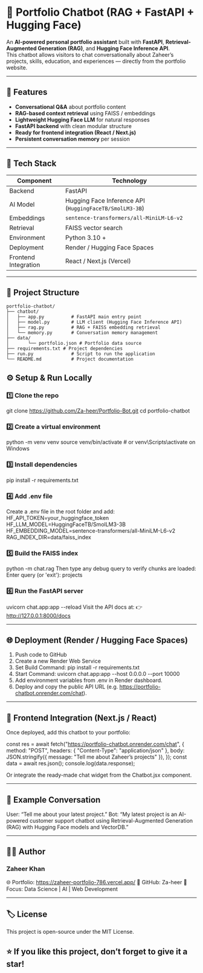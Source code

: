# 🤖 Portfolio Chatbot (RAG + FastAPI + Hugging Face)

An **AI-powered personal portfolio assistant** built with **FastAPI**, **Retrieval-Augmented Generation (RAG)**, and **Hugging Face Inference API**.  
This chatbot allows visitors to chat conversationally about Zaheer’s projects, skills, education, and experiences — directly from the portfolio website.

---

## 🚀 Features

- **Conversational Q&A** about portfolio content  
- **RAG-based context retrieval** using FAISS / embeddings  
- **Lightweight Hugging Face LLM** for natural responses  
- **FastAPI backend** with clean modular structure  
- **Ready for frontend integration (React / Next.js)**  
- **Persistent conversation memory** per session  

---

## 🧠 Tech Stack

| Component            | Technology                                              |
| -------------------- | ------------------------------------------------------- |
| Backend              | FastAPI                                                 |
| AI Model             | Hugging Face Inference API (`HuggingFaceTB/SmolLM3-3B`) |
| Embeddings           | `sentence-transformers/all-MiniLM-L6-v2`                |
| Retrieval            | FAISS vector search                                     |
| Environment          | Python 3.10 +                                           |
| Deployment           | Render / Hugging Face Spaces                            |
| Frontend Integration | React / Next.js (Vercel)                                |

---

## 📁 Project Structure

```tree
portfolio-chatbot/
├── chatbot/
│   ├── app.py          # FastAPI main entry point
│   ├── model.py        # LLM client (Hugging Face Inference API)
│   ├── rag.py          # RAG + FAISS embedding retrieval
│   └── memory.py       # Conversation memory management
├── data/
│       └── portfolio.json # Portfolio data source
├── requirements.txt # Project dependencies
├── run.py              # Script to run the application
└── README.md           # Project documentation   
```

## ⚙️ Setup & Run Locally

### 1️⃣ Clone the repo
git clone https://github.com/Za-heer/Portfolio-Bot.git
cd portfolio-chatbot

### 2️⃣ Create a virtual environment
python -m venv venv
source venv/bin/activate   # or venv\Scripts\activate on Windows

### 3️⃣ Install dependencies
pip install -r requirements.txt

### 4️⃣ Add .env file
Create a .env file in the root folder and add:
HF_API_TOKEN=your_huggingface_token
HF_LLM_MODEL=HuggingFaceTB/SmolLM3-3B
HF_EMBEDDING_MODEL=sentence-transformers/all-MiniLM-L6-v2
RAG_INDEX_DIR=data/faiss_index

### 5️⃣ Build the FAISS index
python -m chat.rag
Then type any debug query to verify chunks are loaded:
Enter query (or 'exit'): projects

### 6️⃣ Run the FastAPI server
uvicorn chat.app:app --reload
Visit the API docs at:
👉 http://127.0.0.1:8000/docs


---
## 🌐 Deployment (Render / Hugging Face Spaces)
1. Push code to GitHub
2. Create a new Render Web Service
3. Set Build Command:
   pip install -r requirements.txt
4. Start Command:
   uvicorn chat.app:app --host 0.0.0.0 --port 10000
5. Add environment variables from .env in Render dashboard.
6. Deploy and copy the public API URL (e.g. https://portfolio-chatbot.onrender.com/chat).
   

---
## 💬 Frontend Integration (Next.js / React)
Once deployed, add this chatbot to your portfolio:

const res = await fetch("https://portfolio-chatbot.onrender.com/chat", {
  method: "POST",
  headers: { "Content-Type": "application/json" },
  body: JSON.stringify({ message: "Tell me about Zaheer’s projects" }),
});
const data = await res.json();
console.log(data.response);

Or integrate the ready-made chat widget from the Chatbot.jsx component.


---
## 🧩 Example Conversation
User: “Tell me about your latest project.”
Bot: “My latest project is an AI-powered customer support chatbot using Retrieval-Augmented Generation (RAG) with Hugging Face models and VectorDB.”


---
## 🧑‍💻 Author
### Zaheer Khan
🌐 Portfolio: https://zaheer-portfolio-786.vercel.app/
💼 GitHub: Za-heer
🧠 Focus: Data Science | AI | Web Development


---
## 🏷 License
This project is open-source under the MIT License.

## ⭐ If you like this project, don’t forget to give it a star!